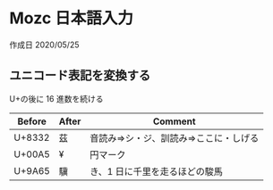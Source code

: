 # Mozc 日本語入力

作成日 2020/05/25

## ユニコード表記を変換する

U+の後に 16 進数を続ける

| Before | After | Comment                                |
| ------ | ----- | -------------------------------------- |
| U+8332 | 茲    | 音読み=>シ・ジ、訓読み=>ここに・しげる |
| U+00A5 | ¥     | 円マーク                               |
| U+9A65 | 驥    | き、1 日に千里を走るほどの駿馬         |
